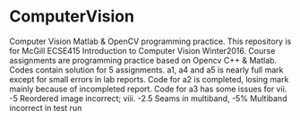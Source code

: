 # ComputerVision 
Computer Vision Matlab &amp; OpenCV programming practice. 
This repository is for McGill ECSE415 Introduction to Computer Vision Winter2016. Course assignments are programming practice based on Opencv C++ & Matlab. Codes contain solution for 5 assignments. a1, a4 and a5 is nearly full mark except for small errors in lab reports. Code for a2 is completed, losing mark mainly because of incompleted report. Code for a3 has some issues for vii. -5 Reordered image incorrect; viii. -2.5 Seams in multiband, -5% Multiband incorrect in test run

